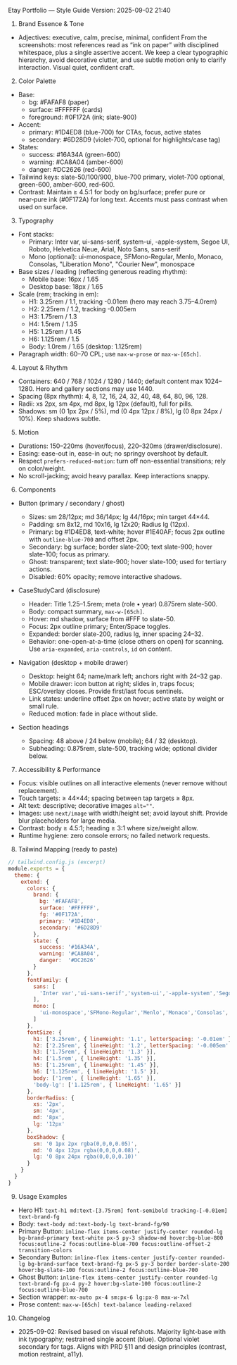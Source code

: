 Etay Portfolio — Style Guide
Version: 2025-09-02 21:40

1) Brand Essence & Tone
- Adjectives: executive, calm, precise, minimal, confident
From the screenshots: most references read as “ink on paper” with disciplined whitespace, plus a single assertive accent. We keep a clear typographic hierarchy, avoid decorative clutter, and use subtle motion only to clarify interaction. Visual quiet, confident craft.

2) Color Palette
- Base:
  - bg: #FAFAF8 (paper)
  - surface: #FFFFFF (cards)
  - foreground: #0F172A (ink; slate-900)
- Accent:
  - primary: #1D4ED8 (blue-700) for CTAs, focus, active states
  - secondary: #6D28D9 (violet-700, optional for highlights/case tag)
- States:
  - success: #16A34A (green-600)
  - warning: #CA8A04 (amber-600)
  - danger: #DC2626 (red-600)
- Tailwind keys: slate-50/100/900, blue-700 primary, violet-700 optional, green-600, amber-600, red-600.
- Contrast: Maintain ≥ 4.5:1 for body on bg/surface; prefer pure or near‑pure ink (#0F172A) for long text. Accents must pass contrast when used on surface.

3) Typography
- Font stacks:
  - Primary: Inter var, ui-sans-serif, system-ui, -apple-system, Segoe UI, Roboto, Helvetica Neue, Arial, Noto Sans, sans-serif
  - Mono (optional): ui-monospace, SFMono-Regular, Menlo, Monaco, Consolas, "Liberation Mono", "Courier New", monospace
- Base sizes / leading (reflecting generous reading rhythm):
  - Mobile base: 16px / 1.65
  - Desktop base: 18px / 1.65
- Scale (rem; tracking in em):
  - H1: 3.25rem / 1.1, tracking -0.01em (hero may reach 3.75–4.0rem)
  - H2: 2.25rem / 1.2, tracking -0.005em
  - H3: 1.75rem / 1.3
  - H4: 1.5rem / 1.35
  - H5: 1.25rem / 1.45
  - H6: 1.125rem / 1.5
  - Body: 1.0rem / 1.65 (desktop: 1.125rem)
- Paragraph width: 60–70 CPL; use `max-w-prose` or `max-w-[65ch]`.

4) Layout & Rhythm
- Containers: 640 / 768 / 1024 / 1280 / 1440; default content max 1024–1280. Hero and gallery sections may use 1440.
- Spacing (8px rhythm): 4, 8, 12, 16, 24, 32, 40, 48, 64, 80, 96, 128.
- Radii: xs 2px, sm 4px, md 8px, lg 12px (default), full for pills.
- Shadows: sm (0 1px 2px / 5%), md (0 4px 12px / 8%), lg (0 8px 24px / 10%). Keep shadows subtle.

5) Motion
- Durations: 150–220ms (hover/focus), 220–320ms (drawer/disclosure).
- Easing: ease-out in, ease-in out; no springy overshoot by default.
- Respect `prefers-reduced-motion`: turn off non-essential transitions; rely on color/weight.
- No scroll-jacking; avoid heavy parallax. Keep interactions snappy.

6) Components
- Button (primary / secondary / ghost)
  - Sizes: sm 28/12px; md 36/14px; lg 44/16px; min target 44×44.
  - Padding: sm 8x12, md 10x16, lg 12x20; Radius lg (12px).
  - Primary: bg #1D4ED8, text-white; hover #1E40AF; focus 2px outline with `outline-blue-700` and offset 2px.
  - Secondary: bg surface; border slate-200; text slate-900; hover slate-100; focus as primary.
  - Ghost: transparent; text slate-900; hover slate-100; used for tertiary actions.
  - Disabled: 60% opacity; remove interactive shadows.

- CaseStudyCard (disclosure)
  - Header: Title 1.25–1.5rem; meta (role • year) 0.875rem slate-500.
  - Body: compact summary, `max-w-[65ch]`.
  - Hover: md shadow, surface from #FFF to slate-50.
  - Focus: 2px outline primary; Enter/Space toggles.
  - Expanded: border slate-200, radius lg, inner spacing 24–32.
  - Behavior: one-open-at-a-time (close others on open) for scanning. Use `aria-expanded`, `aria-controls`, `id` on content.

- Navigation (desktop + mobile drawer)
  - Desktop: height 64; name/mark left; anchors right with 24–32 gap.
  - Mobile drawer: icon button at right; slides in, traps focus; ESC/overlay closes. Provide first/last focus sentinels.
  - Link states: underline offset 2px on hover; active state by weight or small rule.
  - Reduced motion: fade in place without slide.

- Section headings
  - Spacing: 48 above / 24 below (mobile); 64 / 32 (desktop).
  - Subheading: 0.875rem, slate-500, tracking wide; optional divider below.

7) Accessibility & Performance
- Focus: visible outlines on all interactive elements (never remove without replacement).
- Touch targets: ≥ 44×44; spacing between tap targets ≥ 8px.
- Alt text: descriptive; decorative images `alt=""`.
- Images: use `next/image` with width/height set; avoid layout shift. Provide blur placeholders for large media.
- Contrast: body ≥ 4.5:1; heading ≥ 3:1 where size/weight allow.
- Runtime hygiene: zero console errors; no failed network requests.

8) Tailwind Mapping (ready to paste)
```js
// tailwind.config.js (excerpt)
module.exports = {
  theme: {
    extend: {
      colors: {
        brand: {
          bg: '#FAFAF8',
          surface: '#FFFFFF',
          fg: '#0F172A',
          primary: '#1D4ED8',
          secondary: '#6D28D9'
        },
        state: {
          success: '#16A34A',
          warning: '#CA8A04',
          danger:  '#DC2626'
        }
      },
      fontFamily: {
        sans: [
          'Inter var','ui-sans-serif','system-ui','-apple-system','Segoe UI','Roboto','Helvetica Neue','Arial','Noto Sans','sans-serif'
        ],
        mono: [
          'ui-monospace','SFMono-Regular','Menlo','Monaco','Consolas','Liberation Mono','Courier New','monospace'
        ]
      },
      fontSize: {
        h1: ['3.25rem', { lineHeight: '1.1', letterSpacing: '-0.01em' }],
        h2: ['2.25rem', { lineHeight: '1.2', letterSpacing: '-0.005em' }],
        h3: ['1.75rem', { lineHeight: '1.3' }],
        h4: ['1.5rem', { lineHeight: '1.35' }],
        h5: ['1.25rem', { lineHeight: '1.45' }],
        h6: ['1.125rem', { lineHeight: '1.5' }],
        body: ['1rem', { lineHeight: '1.65' }],
        'body-lg': ['1.125rem', { lineHeight: '1.65' }]
      },
      borderRadius: {
        xs: '2px',
        sm: '4px',
        md: '8px',
        lg: '12px'
      },
      boxShadow: {
        sm: '0 1px 2px rgba(0,0,0,0.05)',
        md: '0 4px 12px rgba(0,0,0,0.08)',
        lg: '0 8px 24px rgba(0,0,0,0.10)'
      }
    }
  }
}
```

9) Usage Examples
- Hero H1: `text-h1 md:text-[3.75rem] font-semibold tracking-[-0.01em] text-brand-fg`
- Body: `text-body md:text-body-lg text-brand-fg/90`
- Primary Button: `inline-flex items-center justify-center rounded-lg bg-brand-primary text-white px-5 py-3 shadow-md hover:bg-blue-800 focus:outline-2 focus:outline-blue-700 focus:outline-offset-2 transition-colors`
- Secondary Button: `inline-flex items-center justify-center rounded-lg bg-brand-surface text-brand-fg px-5 py-3 border border-slate-200 hover:bg-slate-100 focus:outline-2 focus:outline-blue-700`
- Ghost Button: `inline-flex items-center justify-center rounded-lg text-brand-fg px-4 py-2 hover:bg-slate-100 focus:outline-2 focus:outline-blue-700`
- Section wrapper: `mx-auto px-4 sm:px-6 lg:px-8 max-w-7xl`
- Prose content: `max-w-[65ch] text-balance leading-relaxed`

10) Changelog
- 2025-09-02: Revised based on visual refshots. Majority light-base with ink typography; restrained single accent (blue). Optional violet secondary for tags. Aligns with PRD §11 and design principles (contrast, motion restraint, a11y).
